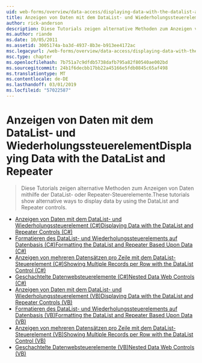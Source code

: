 ```yaml
---
uid: web-forms/overview/data-access/displaying-data-with-the-datalist-and-repeater/index
title: Anzeigen von Daten mit dem DataList- und Wiederholungssteuerelement | Microsoft-Dokumentation
author: rick-anderson
description: Diese Tutorials zeigen alternative Methoden zum Anzeigen von Daten mithilfe der DataList- oder Repeater-Steuerelemente.
ms.author: riande
ms.date: 10/05/2011
ms.assetid: 3005174a-ba3d-4937-8b3e-b913ee4172ac
msc.legacyurl: /web-forms/overview/data-access/displaying-data-with-the-datalist-and-repeater
msc.type: chapter
ms.openlocfilehash: 7b751a7c9dfdb5738dafb795a82f80540ae002bd
ms.sourcegitcommit: 24b1f6decbb17bb22a45166e5fdb0845c65af498
ms.translationtype: MT
ms.contentlocale: de-DE
ms.lasthandoff: 03/01/2019
ms.locfileid: "57022587"
---
```

<a name="displaying-data-with-the-datalist-and-repeater"></a><span data-ttu-id="cca90-103">Anzeigen von Daten mit dem DataList- und Wiederholungssteuerelement</span><span class="sxs-lookup"><span data-stu-id="cca90-103">Displaying Data with the DataList and Repeater</span></span>
====================
> <span data-ttu-id="cca90-104">Diese Tutorials zeigen alternative Methoden zum Anzeigen von Daten mithilfe der DataList- oder Repeater-Steuerelemente.</span><span class="sxs-lookup"><span data-stu-id="cca90-104">These tutorials show alternative ways to display data by using the DataList and Repeater controls.</span></span>


- [<span data-ttu-id="cca90-105">Anzeigen von Daten mit dem DataList- und Wiederholungssteuerelement (C#)</span><span class="sxs-lookup"><span data-stu-id="cca90-105">Displaying Data with the DataList and Repeater Controls (C#)</span></span>](displaying-data-with-the-datalist-and-repeater-controls-cs.md)
- [<span data-ttu-id="cca90-106">Formatieren des DataList- und Wiederholungssteuerelements auf Datenbasis (C#)</span><span class="sxs-lookup"><span data-stu-id="cca90-106">Formatting the DataList and Repeater Based Upon Data (C#)</span></span>](formatting-the-datalist-and-repeater-based-upon-data-cs.md)
- [<span data-ttu-id="cca90-107">Anzeigen von mehreren Datensätzen pro Zeile mit dem DataList-Steuerelement (C#)</span><span class="sxs-lookup"><span data-stu-id="cca90-107">Showing Multiple Records per Row with the DataList Control (C#)</span></span>](showing-multiple-records-per-row-with-the-datalist-control-cs.md)
- [<span data-ttu-id="cca90-108">Geschachtelte Datenwebsteuerelemente (C#)</span><span class="sxs-lookup"><span data-stu-id="cca90-108">Nested Data Web Controls (C#)</span></span>](nested-data-web-controls-cs.md)
- [<span data-ttu-id="cca90-109">Anzeigen von Daten mit dem DataList- und Wiederholungssteuerelement (VB)</span><span class="sxs-lookup"><span data-stu-id="cca90-109">Displaying Data with the DataList and Repeater Controls (VB)</span></span>](displaying-data-with-the-datalist-and-repeater-controls-vb.md)
- [<span data-ttu-id="cca90-110">Formatieren des DataList- und Wiederholungssteuerelements auf Datenbasis (VB)</span><span class="sxs-lookup"><span data-stu-id="cca90-110">Formatting the DataList and Repeater Based Upon Data (VB)</span></span>](formatting-the-datalist-and-repeater-based-upon-data-vb.md)
- [<span data-ttu-id="cca90-111">Anzeigen von mehreren Datensätzen pro Zeile mit dem DataList-Steuerelement (VB)</span><span class="sxs-lookup"><span data-stu-id="cca90-111">Showing Multiple Records per Row with the DataList Control (VB)</span></span>](showing-multiple-records-per-row-with-the-datalist-control-vb.md)
- [<span data-ttu-id="cca90-112">Geschachtelte Datenwebsteuerelemente (VB)</span><span class="sxs-lookup"><span data-stu-id="cca90-112">Nested Data Web Controls (VB)</span></span>](nested-data-web-controls-vb.md)
